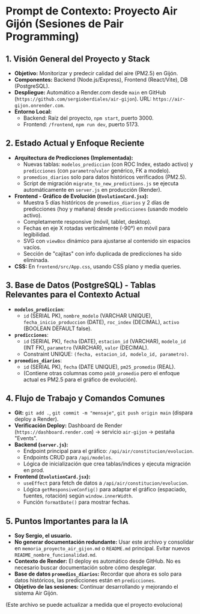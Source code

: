 # Prompt de Contexto: Proyecto Air Gijón (Sesiones de Pair Programming)

## 1. Visión General del Proyecto y Stack

*   **Objetivo:** Monitorizar y predecir calidad del aire (PM2.5) en Gijón.
*   **Componentes:** Backend (Node.js/Express), Frontend (React/Vite), DB (PostgreSQL).
*   **Despliegue:** Automático a Render.com desde `main` en GitHub (`https://github.com/sergioberdiales/air-gijon`). URL: `https://air-gijon.onrender.com`.
*   **Entorno Local:**
    *   Backend: Raíz del proyecto, `npm start`, puerto 3000.
    *   Frontend: `/frontend`, `npm run dev`, puerto 5173.

## 2. Estado Actual y Enfoque Reciente

*   **Arquitectura de Predicciones (Implementada):**
    *   Nuevas tablas: `modelos_prediccion` (con ROC Index, estado activo) y `predicciones` (con `parametro`/`valor` genérico, FK a modelo).
    *   `promedios_diarios` solo para datos históricos verificados (PM2.5).
    *   Script de migración `migrate_to_new_predictions.js` se ejecuta automáticamente en `server.js` en producción (Render).
*   **Frontend - Gráfico de Evolución (`EvolutionCard.jsx`):**
    *   Muestra 5 días históricos de `promedios_diarios` y 2 días de predicciones (hoy y mañana) desde `predicciones` (usando modelo activo).
    *   Completamente responsive (móvil, tablet, desktop).
    *   Fechas en eje X rotadas verticalmente (-90°) en móvil para legibilidad.
    *   SVG con `viewBox` dinámico para ajustarse al contenido sin espacios vacíos.
    *   Sección de "cajitas" con info duplicada de predicciones ha sido eliminada.
*   **CSS:** En `frontend/src/App.css`, usando CSS plano y media queries.

## 3. Base de Datos (PostgreSQL) - Tablas Relevantes para el Contexto Actual

*   **`modelos_prediccion`**:
    *   `id` (SERIAL PK), `nombre_modelo` (VARCHAR UNIQUE), `fecha_inicio_produccion` (DATE), `roc_index` (DECIMAL), `activo` (BOOLEAN DEFAULT false).
*   **`predicciones`**:
    *   `id` (SERIAL PK), `fecha` (DATE), `estacion_id` (VARCHAR), `modelo_id` (INT FK), `parametro` (VARCHAR), `valor` (DECIMAL).
    *   Constraint UNIQUE: `(fecha, estacion_id, modelo_id, parametro)`.
*   **`promedios_diarios`**:
    *   `id` (SERIAL PK), `fecha` (DATE UNIQUE), `pm25_promedio` (REAL).
    *   (Contiene otras columnas como `pm10_promedio` pero el enfoque actual es PM2.5 para el gráfico de evolución).

## 4. Flujo de Trabajo y Comandos Comunes

*   **Git:** `git add .`, `git commit -m "mensaje"`, `git push origin main` (dispara deploy a Render).
*   **Verificación Deploy:** Dashboard de Render (`https://dashboard.render.com`) -> servicio `air-gijon` -> pestaña "Events".
*   **Backend (`server.js`):**
    *   Endpoint principal para el gráfico: `/api/air/constitucion/evolucion`.
    *   Endpoints CRUD para `/api/modelos`.
    *   Lógica de inicialización que crea tablas/índices y ejecuta migración en prod.
*   **Frontend (`EvolutionCard.jsx`):**
    *   `useEffect` para fetch de datos a `/api/air/constitucion/evolucion`.
    *   Lógica `getResponsiveConfig()` para adaptar el gráfico (espaciado, fuentes, rotación) según `window.innerWidth`.
    *   Función `formatDate()` para mostrar fechas.

## 5. Puntos Importantes para la IA

*   **Soy Sergio, el usuario.**
*   **No generar documentación redundante:** Usar este archivo y consolidar en `memoria_proyecto_air_gijon.md` o `README.md` principal. Evitar nuevos `README_nombre_funcionalidad.md`.
*   **Contexto de Render:** El deploy es automático desde GitHub. No es necesario buscar documentación sobre cómo desplegar.
*   **Base de datos `promedios_diarios`:** Recordar que ahora es solo para datos históricos, las predicciones están en `predicciones`.
*   **Objetivo de las sesiones:** Continuar desarrollando y mejorando el sistema Air Gijón.

(Este archivo se puede actualizar a medida que el proyecto evoluciona) 